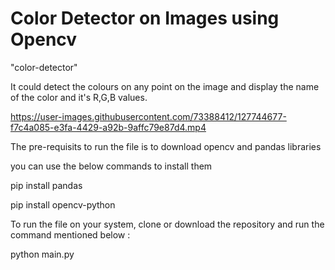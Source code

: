 # Color Detector on Images using Opencv

"color-detector"

It could detect the colours on any point on the image and display the name of the color and it's R,G,B values.

https://user-images.githubusercontent.com/73388412/127744677-f7c4a085-e3fa-4429-a92b-9affc79e87d4.mp4

The pre-requisits to run the file is to download opencv and pandas libraries

you can use the below commands to install them

pip install pandas

pip install opencv-python

To run the file on your system, clone or download the repository and run the command mentioned below :

python main.py
